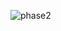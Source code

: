 ![phase2](https://github.com/longnhat47/python-exam/assets/79887010/68410f03-fd5f-4793-a581-9f943336dfb2)
